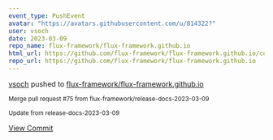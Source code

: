 ```yaml
---
event_type: PushEvent
avatar: "https://avatars.githubusercontent.com/u/814322?"
user: vsoch
date: 2023-03-09
repo_name: flux-framework/flux-framework.github.io
html_url: https://github.com/flux-framework/flux-framework.github.io/commit/d61e710b9a5534770db538ac32300268101a77c8
repo_url: https://github.com/flux-framework/flux-framework.github.io
---
```


<a href='https://github.com/vsoch' target='_blank'>vsoch</a> pushed to <a href='https://github.com/flux-framework/flux-framework.github.io' target='_blank'>flux-framework/flux-framework.github.io</a>

<small>Merge pull request #75 from flux-framework/release-docs-2023-03-09

Update from release-docs-2023-03-09</small>

<a href='https://github.com/flux-framework/flux-framework.github.io/commit/d61e710b9a5534770db538ac32300268101a77c8' target='_blank'>View Commit</a>